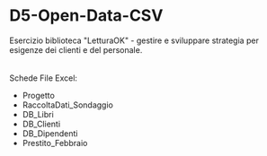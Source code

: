 # D5-Open-Data-CSV
Esercizio biblioteca "LetturaOK" - gestire e sviluppare strategia per esigenze dei clienti e del personale.
######
Schede File Excel:
- Progetto
- RaccoltaDati_Sondaggio
- DB_Libri
- DB_Clienti
- DB_Dipendenti
- Prestito_Febbraio
